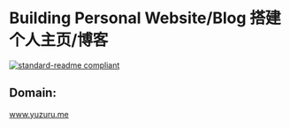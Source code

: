 # Building Personal Website/Blog 搭建个人主页/博客
[![standard-readme compliant](https://img.shields.io/badge/readme%20style-standard-brightgreen.svg?style=flat-square)](https://github.com/RichardLitt/standard-readme)


## Domain:
  www.yuzuru.me
